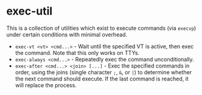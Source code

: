 # exec-util

This is a collection of utilities which exist to execute commands (via `execvp`)
under certain conditions with minimal overhead.

-   `exec-vt <vt> <cmd...>` - Wait until the specified VT is active, then exec
    the command. Note that this only works on TTYs.
-   `exec-always <cmd...>` - Repeatedly exec the command unconditionally.
-   `exec-after <cmd...> <join> [...]` - Exec the specified commands in order,
    using the joins (single character `;`, `&`, or `|`) to determine whether the
    next command should execute. If the last command is reached, it will replace
    the process.
